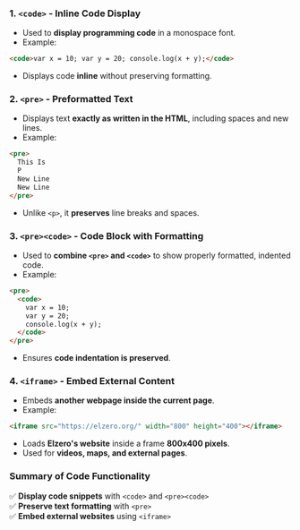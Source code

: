 ### **1. `<code>` - Inline Code Display**

- Used to **display programming code** in a monospace font.
- Example:
```html
<code>var x = 10; var y = 20; console.log(x + y);</code>
```
- Displays code **inline** without preserving formatting.
### **2. `<pre>` - Preformatted Text**

- Displays text **exactly as written in the HTML**, including spaces and new lines.
- Example:
```html
<pre>
  This Is
  P
  New Line
  New Line
</pre>
```
- Unlike `<p>`, it **preserves** line breaks and spaces.
### **3. `<pre><code>` - Code Block with Formatting**

- Used to **combine `<pre>` and `<code>`** to show properly formatted, indented code.
- Example:
```html
<pre>
  <code>
    var x = 10;
    var y = 20;
    console.log(x + y);
  </code>
</pre>
```
- Ensures **code indentation is preserved**.
### **4. `<iframe>` - Embed External Content**

- Embeds **another webpage inside the current page**.
- Example:
```html
<iframe src="https://elzero.org/" width="800" height="400"></iframe>
```
-  Loads **Elzero's website** inside a frame **800x400 pixels**.
- Used for **videos, maps, and external pages**.
### **Summary of Code Functionality**

✅ **Display code snippets** with `<code>` and `<pre><code>`  
✅ **Preserve text formatting** with `<pre>`  
✅ **Embed external websites** using `<iframe>`
